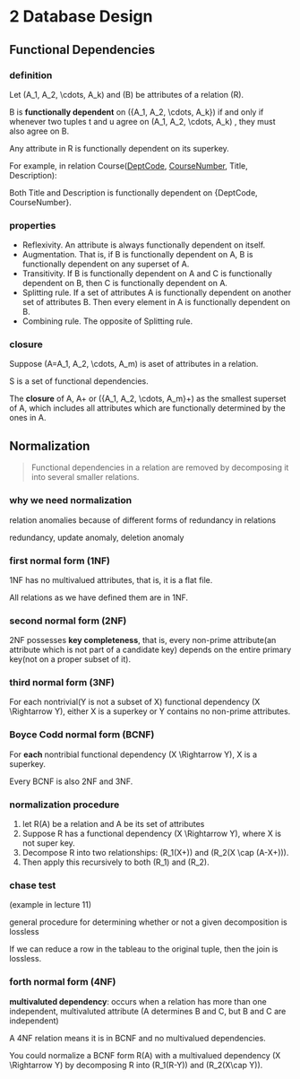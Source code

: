 # 2 Database Design

## Functional Dependencies

### definition

Let \(A_1, A_2, \cdots, A_k\) and \(B\) be attributes of a relation \(R\).

B is **functionally dependent** on \(\{A_1, A_2, \cdots, A_k\}\)  if and only if whenever two tuples t and u agree on \(A_1, A_2, \cdots, A_k\) , they must also agree on B.

Any attribute in R is functionally dependent on its superkey.

For example, in relation Course(<u>DeptCode</u>, <u>CourseNumber</u>, Title, Description):

Both Title and Description is functionally dependent on {DeptCode, CourseNumber}.

### properties

- Reflexivity. An attribute is always functionally dependent on itself.
- Augmentation. That is, if B is functionally dependent on A, B is functionally dependent on any superset of A.
- Transitivity. If B is functionally dependent on A and C is functionally dependent on B, then C is functionally dependent on A.
- Splitting rule. If a set of attributes A is functionally dependent on another set of attributes B. Then every element in A is functionally dependent on B.
- Combining rule. The opposite of Splitting rule.

### closure

Suppose \(A=A_1, A_2, \cdots, A_m\) is aset of attributes in a relation.

S is a set of functional dependencies.

The **closure** of A, A+ or \(\{A_1, A_2, \cdots, A_m\}+\) as the smallest superset of A, which includes all attributes which are functionally determined by the ones in A.

## Normalization

> Functional dependencies in a relation are removed by decomposing it into several smaller relations.

### why we need normalization

relation anomalies because of different forms of redundancy in relations

redundancy, update anomaly, deletion anomaly

### first normal form (1NF)

1NF has no multivalued attributes, that is, it is a flat file.

All relations as we have defined them are in 1NF.

### second normal form (2NF)

2NF possesses **key completeness**, that is, every non-prime attribute(an attribute which is not part of a candidate key) depends on the entire primary key(not on a proper subset of it).

### third normal form (3NF)

For each nontrivial(Y is not a subset of X) functional dependency \(X \Rightarrow Y\), either X is a superkey or Y contains no non-prime attributes.

### Boyce Codd normal form (BCNF)

For **each** nontribial functional dependency \(X \Rightarrow Y\), X is a superkey.

Every BCNF is also 2NF and 3NF.

### normalization procedure

1. let R(A) be a relation and A be its set of attributes
2. Suppose R has a functional dependency \(X \Rightarrow Y\), where X is not super key.
3. Decompose R into two relationships: \(R_1(X+)\) and \(R_2(X \cap (A-X+))\).
4. Then apply this recursively to both \(R_1\) and \(R_2\).

### chase test

(example in lecture 11)

general procedure for determining whether or not a given decomposition is lossless

If we can reduce a row in the tableau to the original tuple, then the join is lossless.

### forth normal form (4NF)

**multivaluted dependency**: occurs when a relation has more than one independent, multivaluted attribute (A determines B and C, but B and C are independent)

A 4NF relation means it is in BCNF and no multivalued dependencies.

You could normalize a BCNF form R(A) with a multivalued dependency \(X \Rightarrow Y\) by decomposing R into \(R_1(R-Y)\) and \(R_2(X\cap Y)\).